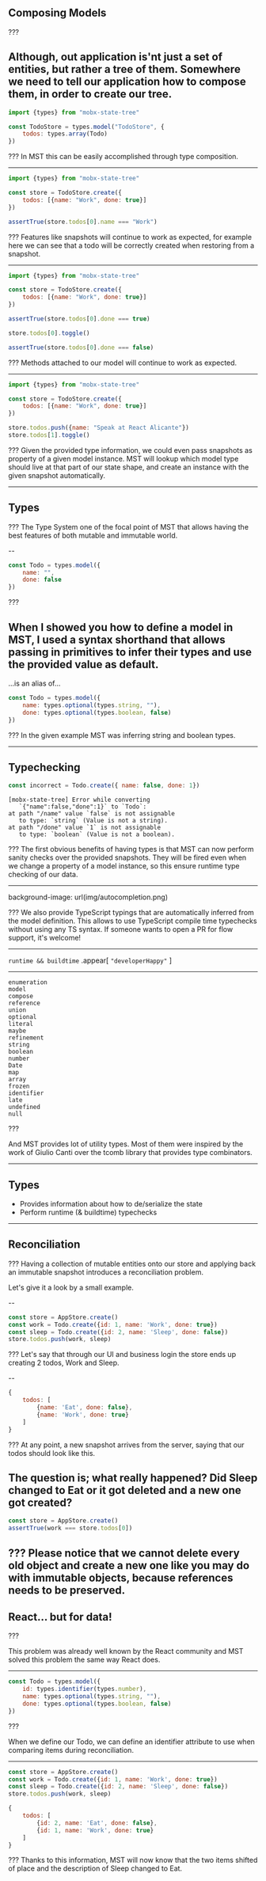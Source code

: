 
## Composing Models
???

Although, out application is'nt just a set of entities, but rather a tree of them.
Somewhere we need to tell our application how to compose them, in order to create our tree.
--

```javascript
import {types} from "mobx-state-tree"

const TodoStore = types.model("TodoStore", {
    todos: types.array(Todo)
})
```
???
In MST this can be easily accomplished through type composition.

---

```javascript
import {types} from "mobx-state-tree"

const store = TodoStore.create({
    todos: [{name: "Work", done: true}]
})

assertTrue(store.todos[0].name === "Work")
```
???
Features like snapshots will continue to work as expected, for example here we can see that a todo will be correctly created when restoring from a snapshot.

---

```javascript
import {types} from "mobx-state-tree"

const store = TodoStore.create({
    todos: [{name: "Work", done: true}]
})

assertTrue(store.todos[0].done === true)

store.todos[0].toggle()

assertTrue(store.todos[0].done === false)
```
???
Methods attached to our model will continue to work as expected.

---

```javascript
import {types} from "mobx-state-tree"

const store = TodoStore.create({
    todos: [{name: "Work", done: true}]
})

store.todos.push({name: "Speak at React Alicante"})
store.todos[1].toggle()
```
???
Given the provided type information, we could even pass snapshots as property of a given model instance.
MST will lookup which model type should live at that part of our state shape, and create an instance with the given snapshot automatically.

---

## Types
???
The Type System one of the focal point of MST that allows having the best features of both mutable and immutable world.

--

```javascript
const Todo = types.model({
    name: "",
    done: false
})
```

???

When I showed you how to define a model in MST, I used a syntax shorthand that allows passing in primitives to infer their types and use the provided value as default.
--
...is an alias of...

```javascript
const Todo = types.model({
    name: types.optional(types.string, ""),
    done: types.optional(types.boolean, false)
})

```
???
In the given example MST was inferring string and boolean types.

---

## Typechecking

```javascript
const incorrect = Todo.create({ name: false, done: 1})
```
```
[mobx-state-tree] Error while converting 
   `{"name":false,"done":1}` to `Todo`:
at path "/name" value `false` is not assignable 
   to type: `string` (Value is not a string).
at path "/done" value `1` is not assignable 
   to type: `boolean` (Value is not a boolean).
```
???
The first obvious benefits of having types is that MST can now perform sanity checks over the provided snapshots.
They will be fired even when we change a property of a model instance, so this ensure runtime type checking of our data.

---
background-image: url(img/autocompletion.png)

???
We also provide TypeScript typings that are automatically inferred from the model definition. This allows to use TypeScript compile time typechecks without using any TS syntax.
If someone wants to open a PR for flow support, it's welcome!

---

`
runtime && buildtime
`
.appear[
`
"developerHappy"
`
]

---

```
enumeration
model
compose
reference
union
optional
literal
maybe
refinement
string
boolean
number
Date
map
array
frozen
identifier
late
undefined
null
```

???

And MST provides lot of utility types. Most of them were inspired by the work of Giulio Canti over the tcomb library that provides type combinators.

---
## Types
- Provides information about how to de/serialize the state
- Perform runtime (& buildtime) typechecks

---

## Reconciliation

???
Having a collection of mutable entities onto our store and applying back an immutable snapshot introduces a reconciliation problem.

Let's give it a look by a small example.

--

```javascript
const store = AppStore.create()
const work = Todo.create({id: 1, name: 'Work', done: true})
const sleep = Todo.create({id: 2, name: 'Sleep', done: false})
store.todos.push(work, sleep)
```

???
Let's say that through our UI and business login the store ends up creating 2 todos, Work and Sleep.

--
```javascript
{
    todos: [
        {name: 'Eat', done: false},
        {name: 'Work', done: true}
    ]
}

```

???
At any point, a new snapshot arrives from the server, saying that our todos should look like this.

The question is; what really happened?
Did Sleep changed to Eat or it got deleted and a new one got created?
---

```javascript
const store = AppStore.create()
assertTrue(work === store.todos[0])
```
???
Please notice that we cannot delete every old object and create a new one like you may do with immutable objects, because references needs to be preserved.
---

## React... but for data!

???

This problem was already well known by the React community and MST solved this problem the same way React does.

---

```javascript
const Todo = types.model({
    id: types.identifier(types.number),
    name: types.optional(types.string, ""),
    done: types.optional(types.boolean, false)
})

```
???

When we define our Todo, we can define an identifier attribute to use when comparing items during reconciliation.

---
```javascript
const store = AppStore.create()
const work = Todo.create({id: 1, name: 'Work', done: true})
const sleep = Todo.create({id: 2, name: 'Sleep', done: false})
store.todos.push(work, sleep)
```
```javascript
{
    todos: [
        {id: 2, name: 'Eat', done: false},
        {id: 1, name: 'Work', done: true}
    ]
}
```
???
Thanks to this information, MST will now know that the two items shifted of place and the description of Sleep changed to Eat.